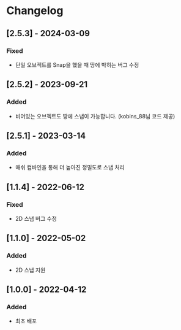 # Changelog
## [2.5.3] - 2024-03-09
### Fixed
- 단일 오브젝트를 Snap을 했을 때 땅에 박히는 버그 수정

## [2.5.2] - 2023-09-21
### Added
- 비어있는 오브젝트도 땅에 스냅이 가능합니다. (kobins_88님 코드 제공)

## [2.5.1] - 2023-03-14
### Added
- 매쉬 컴바인을 통해 더 높아진 정밀도로 스냅 처리

## [1.1.4] - 2022-06-12
### Fixed
- 2D 스냅 버그 수정

## [1.1.0] - 2022-05-02
### Added
- 2D 스냅 지원

## [1.0.0] - 2022-04-12
### Added
- 최초 배포
